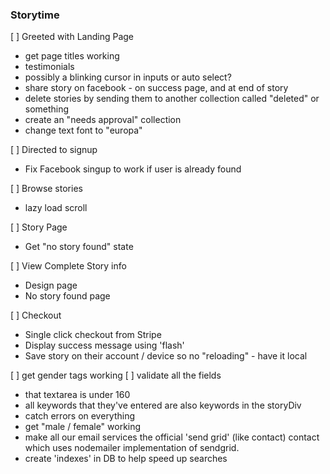 ### Storytime
[ ] Greeted with Landing Page
- get page titles working
- testimonials
- possibly a blinking cursor in inputs or auto select?
- share story on facebook - on success page, and at end of story
- delete stories by sending them to another collection called "deleted" or something
- create an "needs approval" collection
- change text font to "europa"

[ ] Directed to signup
- Fix Facebook singup to work if user is already found

[ ] Browse stories
- lazy load scroll

[ ] Story Page
- Get "no story found" state

[ ] View Complete Story info
- Design page
- No story found page

[ ] Checkout
- Single click checkout from Stripe
- Display success message using 'flash'
- Save story on their account / device so no "reloading" - have it local

[ ] get gender tags working
[ ] validate all the fields
- that textarea is under 160
- all keywords that they've entered are also keywords in the storyDiv
- catch errors on everything
- get "male / female" working
- make all our email services the official 'send grid' (like contact) contact which uses nodemailer implementation of sendgrid.
- create 'indexes' in DB to help speed up searches
